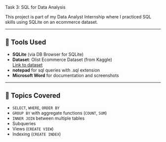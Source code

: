 
 Task 3: SQL for Data Analysis

This project is part of my Data Analyst Internship where I practiced SQL skills using SQLite on an ecommerce dataset.

---

## 🧰 Tools Used

- **SQLite** (via DB Browser for SQLite)
- **Dataset**: Olist Ecommerce Dataset (from Kaggle)  
  [Link to dataset](https://www.kaggle.com/datasets/terencicp/e-commerce-dataset-by-olist-as-an-sqlite-database)
- **notepad** for sql queries with .sql extension
- **Microsoft Word** for documentation and screenshots


---

## 📌 Topics Covered

- `SELECT`, `WHERE`, `ORDER BY`
- `GROUP BY` with aggregate functions (`COUNT`, `SUM`)
- `INNER JOIN` between multiple tables
- Subqueries
- Views (`CREATE VIEW`)
- Indexing (`CREATE INDEX`)




